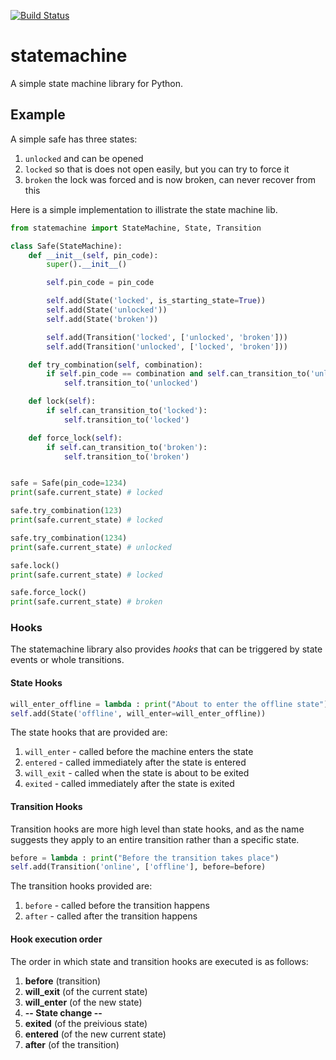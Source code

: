 [![Build Status](https://travis-ci.org/Tomos-Evans/statemachine.svg?branch=master)](https://travis-ci.org/Tomos-Evans/statemachine)

# statemachine
A simple state machine library for Python.

## Example
A simple safe has three states:
1. `unlocked` and can be opened
2. `locked` so that is does not open easily, but you can try to force it
3. `broken` the lock was forced and is now broken, can never recover from this

Here is a simple implementation to illistrate the state machine lib.

``` Python
from statemachine import StateMachine, State, Transition

class Safe(StateMachine):
    def __init__(self, pin_code):
        super().__init__()

        self.pin_code = pin_code

        self.add(State('locked', is_starting_state=True))
        self.add(State('unlocked'))
        self.add(State('broken'))

        self.add(Transition('locked', ['unlocked', 'broken']))
        self.add(Transition('unlocked', ['locked', 'broken']))

    def try_combination(self, combination):
        if self.pin_code == combination and self.can_transition_to('unlocked'):
            self.transition_to('unlocked')

    def lock(self):
        if self.can_transition_to('locked'):
            self.transition_to('locked')

    def force_lock(self):
        if self.can_transition_to('broken'):
            self.transition_to('broken')


safe = Safe(pin_code=1234)
print(safe.current_state) # locked

safe.try_combination(123)
print(safe.current_state) # locked

safe.try_combination(1234)
print(safe.current_state) # unlocked

safe.lock()
print(safe.current_state) # locked

safe.force_lock()
print(safe.current_state) # broken
```

### Hooks
The statemachine library also provides *hooks* that can be triggered by state events or whole transitions.

#### State Hooks

``` Python
will_enter_offline = lambda : print("About to enter the offline state")
self.add(State('offline', will_enter=will_enter_offline))
```

The state hooks that are provided are:
1. `will_enter` - called before the machine enters the state
2. `entered` - called immediately after the state is entered
3. `will_exit` - called when the state is about to be exited
4. `exited` - called immediately after the state is exited

#### Transition Hooks
Transition hooks are more high level than state hooks, and as the name suggests they apply to an entire transition rather than a specific state.

``` Python
before = lambda : print("Before the transition takes place")
self.add(Transition('online', ['offline'], before=before)
```

The transition hooks provided are:
1. `before` - called before the transition happens
2. `after` - called after the transition happens


#### Hook execution order
The order in which state and transition hooks are executed is as follows:
1. **before** (transition)
2. **will_exit** (of the current state)
3. **will_enter** (of the new state)
4. **--  State change  --**
5. **exited** (of the preivious state)
6. **entered** (of the new current state)
7. **after** (of the transition)
